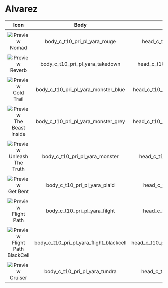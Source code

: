 # Alvarez 

| Icon  | Body | Head | Arms 
| :--: | :--: | :--: | :--: 
| | | | | 
| ![Preview](https://static.wikia.nocookie.net/callofduty/images/6/64/Alvarez_Nomad_Skin_BO6.png/revision/latest/scale-to-width-down/100?cb=20241028013534) <br> Nomad | body_c_t10_pri_pl_yara_rouge | head_c_t10_pri_pl_yara_rouge | vm_c_t10_pri_pl_yara_rouge 
| | | | | 
| ![Preview](https://static.wikia.nocookie.net/callofduty/images/7/7b/Alvarez_Reverb_Skin_BO6.png/revision/latest/scale-to-width-down/100?cb=20241220174629) <br> Reverb | body_c_t10_pri_pl_yara_takedown | head_c_t10_pri_pl_yara_takedown | vm_c_t10_pri_pl_yara_takedown  
| | | | | 
| ![Preview](https://static.wikia.nocookie.net/callofduty/images/8/88/Alvarez_Cold_Trail_Skin_BO6.png/revision/latest/scale-to-width-down/100?cb=20241028013530) <br> Cold Trail | body_c_t10_pri_pl_yara_monster_blue | head_c_t10_pri_pl_yara_monster_blue | vm_c_t10_pri_pl_yara_monster_blue
| | | | | 
| ![Preview](https://static.wikia.nocookie.net/callofduty/images/7/7f/Alvarez_The_Beast_Inside_Skin_BO6.png/revision/latest/scale-to-width-down/100?cb=20241028013535) <br> The Beast Inside | body_c_t10_pri_pl_yara_monster_grey | head_c_t10_pri_pl_yara_monster_grey | vm_c_t10_pri_pl_yara_monster_grey
| | | | | 
| ![Preview](https://static.wikia.nocookie.net/callofduty/images/8/87/Alvarez_Unleash_The_Truth_Skin_BO6.png/revision/latest/scale-to-width-down/100?cb=20241028013539) <br> Unleash The Truth | body_c_t10_pri_pl_yara_monster | head_c_t10_pri_pl_yara_monster | vm_c_t10_pri_pl_yara_monster
| | | | | 
| ![Preview](https://static.wikia.nocookie.net/callofduty/images/4/40/Alvarez_Get_Bent_Skin_BO6.png/revision/latest/scale-to-width-down/100?cb=20241119185600) <br> Get Bent | body_c_t10_pri_pl_yara_plaid| head_c_t10_pri_pl_yara_plaid | vm_c_t10_pri_pl_yara_plaid
| | | | | 
| ![Preview](https://static.wikia.nocookie.net/callofduty/images/9/9a/Alvarez_Flight_Path_Skin_BO6.png/revision/latest/scale-to-width-down/100?cb=20241119185559) <br> Flight Path| body_c_t10_pri_pl_yara_filght | head_c_t10_pri_pl_yara_filght | vm_c_t10_pri_pl_yara_filght
| | | | | 
| ![Preview](https://static.wikia.nocookie.net/callofduty/images/f/fb/Alvarez_Flight_Path_BlackCell_Skin_BO6.png/revision/latest/scale-to-width-down/100?cb=20241119185558) <br> Flight Path BlackCell | body_c_t10_pri_pl_yara_flight_blackcell | head_c_t10_pri_pl_yara_flight_blackcell| vm_c_t10_pri_pl_yara_flight_blackcell
| | | | | 
| ![Preview](https://static.wikia.nocookie.net/callofduty/images/1/18/Alvarez_Cruiser_Skin_BO6.png/revision/latest/scale-to-width-down/100?cb=20241128214954) <br> Cruiser | body_c_t10_pri_pl_yara_tundra | head_c_t10_pri_pl_yara_tundra | vm_c_t10_pri_pl_yara_tundra
